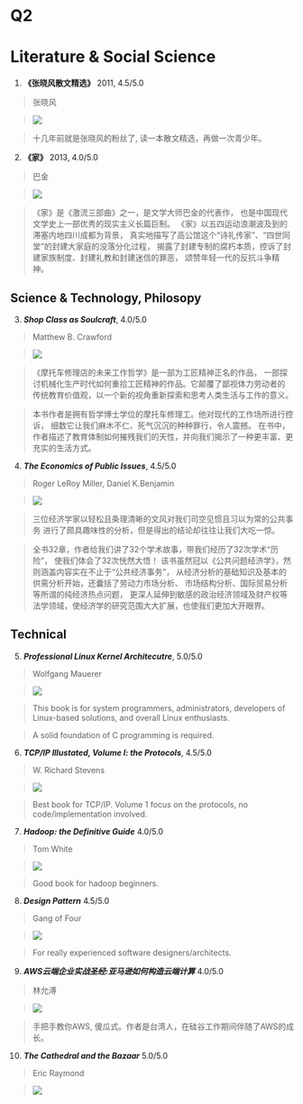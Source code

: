 # Q2

# Literature & Social Science
1. **《张晓风散文精选》** 2011, 4.5/5.0

  > 张晓风

  > ![](https://raw.githubusercontent.com/ArthurChiao/reading/master/image/zhang_xiaofeng.jpg)

  > 十几年前就是张晓风的粉丝了, 读一本散文精选，再做一次青少年。

2. **《家》** 2013, 4.0/5.0

  > 巴金

  > ![](https://raw.githubusercontent.com/ArthurChiao/reading/master/image/family_bajin.jpg)

  > 《家》是《激流三部曲》之一，是文学大师巴金的代表作，
  也是中国现代文学史上一部优秀的现实主义长篇巨制。
  《家》以五四运动浪潮波及到的滞塞内地四川成都为背景，
  真实地描写了高公馆这个“诗礼传家”、“四世同堂”的封建大家庭的没落分化过程，
  揭露了封建专制的腐朽本质，控诉了封建家族制度、封建礼教和封建迷信的罪恶，
  颂赞年轻一代的反抗斗争精神。


## Science & Technology, Philosopy
3. ***Shop Class as Soulcraft***, 4.0/5.0

  > Matthew B. Crawford 

  > ![](https://raw.githubusercontent.com/ArthurChiao/reading/master/image/shop_class.jpg)

  > 《摩托车修理店的未来工作哲学》是一部为工匠精神正名的作品，
  一部探讨机械化生产时代如何重拾工匠精神的作品。它颠覆了鄙视体力劳动者的
  传统教育价值观，以一个新的视角重新探索和思考人类生活与工作的意义。

  > 本书作者是拥有哲学博士学位的摩托车修理工。他对现代的工作场所进行控诉，
  细数它让我们麻木不仁、死气沉沉的种种罪行，令人震撼。
  在书中，作者描述了教育体制如何摧残我们的天性，并向我们揭示了一种更丰富、更充实的生活方式。

4. ***The Economics of Public Issues***, 4.5/5.0

  > Roger LeRoy Miller, Daniel K.Benjamin

  > ![](https://raw.githubusercontent.com/ArthurChiao/reading/master/image/economics_of_public_issues.jpg)

  > 三位经济学家以轻松且条理清晰的文风对我们司空见惯且习以为常的公共事务
    进行了颇具趣味性的分析，但是得出的结论却往往让我们大吃一惊。
    
  > 全书32章，作者给我们讲了32个学术故事，带我们经历了32次学术“历险”，
    使我们体会了32次恍然大悟！
    该书虽然冠以《公共问题经济学》，然则涵盖内容实在不止于“公共经济事务”，
    从经济分析的基础知识及基本的供需分析开始，还囊括了劳动力市场分析、
    市场结构分析、国际贸易分析等所谓的纯经济热点问题，
    更深人延伸到敏感的政治经济领域及财产权等法学领域，使经济学的研究范围大大扩展，也使我们更加大开眼界。

## Technical
5. ***Professional Linux Kernel Architecutre***, 5.0/5.0

  > Wolfgang Mauerer 

  > ![](https://raw.githubusercontent.com/ArthurChiao/reading/master/image/professional_linux_kernel_architecture.jpg)

  > This book is for system programmers, administrators, developers of 
  Linux-based solutions, and overall Linux enthusiasts. 
  
  > A solid foundation of C programming is required.


6. ***TCP/IP Illustated, Volume I: the Protocols***, 4.5/5.0

  > W. Richard Stevens

  > ![](https://raw.githubusercontent.com/ArthurChiao/reading/master/image/tcpip_volume1.jpg)

  > Best book for TCP/IP. Volume 1 focus on the protocols, no code/implementation involved.


7. ***Hadoop: the Definitive Guide*** 4.0/5.0

  > Tom White

  > ![](https://raw.githubusercontent.com/ArthurChiao/reading/master/image/hadoop_definitive_guide.jpg)

  > Good book for hadoop beginners.

8. ***Design Pattern*** 4.5/5.0

  > Gang of Four

  > ![](https://raw.githubusercontent.com/ArthurChiao/reading/master/image/design_pattern.jpg)

  > For really experienced software designers/architects.

9. ***AWS云端企业实战圣经:亚马逊如何构造云端计算*** 4.0/5.0

  > 林允溥 

  > ![](https://raw.githubusercontent.com/ArthurChiao/reading/master/image/aws_tw.jpg)

  > 手把手教你AWS, 傻瓜式。作者是台湾人，在硅谷工作期间伴随了AWS的成长。

10. ***The Cathedral and the Bazaar*** 5.0/5.0

  > Eric Raymond

  > ![](https://raw.githubusercontent.com/ArthurChiao/reading/master/image/cathedral_and_bazaar.jpg)

  > 

